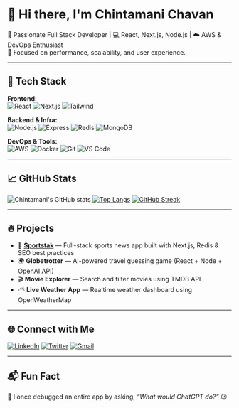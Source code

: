 # 👋 Hi there, I'm Chintamani Chavan

🚀 Passionate Full Stack Developer | 💻 React, Next.js, Node.js | ☁️ AWS & DevOps Enthusiast  
🎯 Focused on performance, scalability, and user experience.

---

## 🔧 Tech Stack

**Frontend:**  
![React](https://img.shields.io/badge/-React-61DAFB?logo=react&logoColor=white&style=flat) 
![Next.js](https://img.shields.io/badge/-Next.js-000000?logo=next.js&logoColor=white&style=flat) 
![Tailwind](https://img.shields.io/badge/-TailwindCSS-38B2AC?logo=tailwind-css&logoColor=white&style=flat)

**Backend & Infra:**  
![Node.js](https://img.shields.io/badge/-Node.js-339933?logo=node.js&logoColor=white&style=flat)
![Express](https://img.shields.io/badge/-Express.js-000000?logo=express&logoColor=white&style=flat)
![Redis](https://img.shields.io/badge/-Redis-DC382D?logo=redis&logoColor=white&style=flat)
![MongoDB](https://img.shields.io/badge/-MongoDB-47A248?logo=mongodb&logoColor=white&style=flat)

**DevOps & Tools:**  
![AWS](https://img.shields.io/badge/-AWS-232F3E?logo=amazon-aws&logoColor=white&style=flat)
![Docker](https://img.shields.io/badge/-Docker-2496ED?logo=docker&logoColor=white&style=flat)
![Git](https://img.shields.io/badge/-Git-F05032?logo=git&logoColor=white&style=flat)
![VS Code](https://img.shields.io/badge/-VS%20Code-007ACC?logo=visual-studio-code&logoColor=white&style=flat)

---

## 📈 GitHub Stats

![Chintamani's GitHub stats](https://github-readme-stats-chintamani.vercel.app/api?username=Chintamani-Chavan&show_icons=true&theme=vue-dark)
[![Top Langs](https://github-readme-stats.vercel.app/api/top-langs/?username=Chintamani-Chavan&layout=compact&theme=vue-dark&hide_border=true)](https://github.com/anuraghazra/github-readme-stats)
[![GitHub Streak](https://streak-stats.demolab.com?user=Chintamani-Chavan&theme=vue-dark&hide_border=true)](https://git.io/streak-stats)

---

## 🔥 Projects

- 📰 [**Sportstak**](https://thesportstak.com) — Full-stack sports news app built with Next.js, Redis & SEO best practices  
- 🌍 **Globetrotter** — AI-powered travel guessing game (React + Node + OpenAI API)  
- 🎬 **Movie Explorer** — Search and filter movies using TMDB API  
- ⛅ **Live Weather App** — Realtime weather dashboard using OpenWeatherMap

---

## 🌐 Connect with Me

[![LinkedIn](https://img.shields.io/badge/-LinkedIn-0A66C2?logo=linkedin&logoColor=white)](https://www.linkedin.com/in/chintamani-chavan/)
[![Twitter](https://img.shields.io/badge/-X-000000?logo=x&logoColor=white)](https://twitter.com/chintamani_04)
[![Gmail](https://img.shields.io/badge/-Email-D14836?logo=gmail&logoColor=white)](mailto:chintamanichavan04@gmail.com)

---

## 📬 Fun Fact

🧠 I once debugged an entire app by asking, *“What would ChatGPT do?”* 😉
